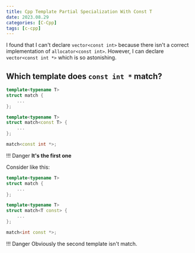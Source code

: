 ```yaml
---
title: Cpp Template Partial Specialization With Const T
date: 2023.08.29
categories: [C-Cpp]
tags: [c-cpp]
---
```


I found that I can't declare `vector<const int>` because there isn't a correct implementation of `allocator<const int>`. However, I can declare `vector<const int *>` which is so astonishing.

## Which template does `const int *` match?

```cpp
template<typename T>
struct match {
    ...
};

template<typename T>
struct match<const T> {
    ...
};

match<const int *>;
```

!!! Danger **It's the first one**

Consider like this:

```cpp
template<typename T>
struct match {
    ...
};

template<typename T>
struct match<T const> {
    ...
};

match<int const *>;
```

!!! Danger Obviously the second template isn't match.